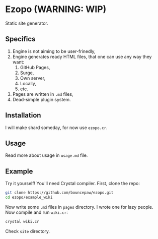 # Ezopo (WARNING: WIP)
Static site generator.

## Specifics
1. Engine is not aiming to be user-frinedly,
2. Engine generates ready HTML files, that one can use any way they want:
   1. GitHub Pages,
   2. Surge,
   3. Own server,
   4. Locally,
   5. etc.
3. Pages are written in `.md` files,
4. Dead-simple plugin system.

## Installation
I will make shard someday, for now use `ezopo.cr`.

## Usage
Read more about usage in `usage.md` file.

## Example
Try it yourself! You'll need Crystal compiler. First, clone the repo:
```bash
git clone https://github.com/bouncepaw/ezopo.git
cd ezopo/example_wiki
```

Now write some `.md` files in `pages` directory. I wrote one for lazy people. Now compile and run `wiki.cr`:
```bash
crystal wiki.cr
```

Check `site` directory.

